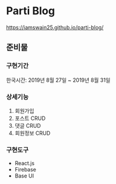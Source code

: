 # Parti Blog

https://iamswain25.github.io/parti-blog/

## 준비물

### 구현기간

한국시간: 2019년 8월 27일 ~ 2019년 8월 31일

### 상세기능

1. 회원가입
2. 포스트 CRUD
3. 댓글 CRUD
4. 회원정보 CRUD

### 구현도구

* React.js
* Firebase
* Base UI
